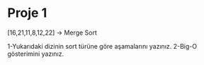 # Proje 1

[16,21,11,8,12,22] -> Merge Sort
    
1-Yukarıdaki dizinin sort türüne göre aşamalarını yazınız.
2-Big-O gösterimini yazınız.
